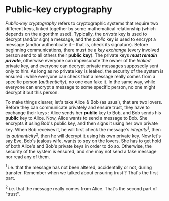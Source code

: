 # Public-key cryptography

*Public-key cryptography* refers to cryptographic systems that require two different keys, linked together by some mathematical relationship (which depends on the algorithm used). Typically, the *private* key is used to decrypt (and/or sign) a message, and the *public* key is used to encrypt a message (and/or authenticate it – that is, check its signature). Before beginning communications, there must be a *key exchange* (every involved person send to all others their **public key**). The private keys ***must remain private***, otherwise everyone can impersonate the owner of the *leaked* private key, and everyone can decrypt private messages supposedly sent only to him. As long as no private key is leaked, the security of the system is ensured : while everyone can check that a message really comes from a specific person (*authenticity*), no one can fake it. In the same way, while everyone can encrypt a message to some specific person, no one might decrypt it but this person.

To make things clearer, let's take Alice & Bob (as usual), that are two lovers. Before they can communicate privately and ensure trust, they have to exchange their keys : Alice sends her **public** key to Bob, and Bob sends his **public** key to Alice. Now, Alice wants to send a message to Bob. She encrypts it using Bob's public key, and then signs it using her own private key. When Bob receives it, he will first check the message's *integrity*<sup>[1](#footnote1)</sup>, then its *authenticity*<sup>[2](#footnote2)</sup>, then he will decrypt it using his own private key. Now let's say Eve, Bob's jealous wife, wants to spy on the lovers. She has to get hold of both Alice's and Bob's private keys in order to do so. Otherwise, the security of the system is ensured, and she may not send a fake message nor read any of them.

<a name="footnote1"><sup>1</sup></a> i.e. that the message has not been altered, accidentally or not, during transfer. Remember when we talked about ensuring trust ? That's the first part. 

<a name="footnote1"><sup>2</sup></a> i.e. that the message really comes from Alice. That's the second part of "trust".
